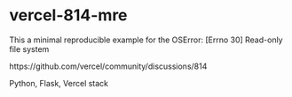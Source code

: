 # vercel-814-mre
This a minimal reproducible example for the OSError: [Errno 30] Read-only file system
<p> https://github.com/vercel/community/discussions/814
<p> Python, Flask, Vercel stack
